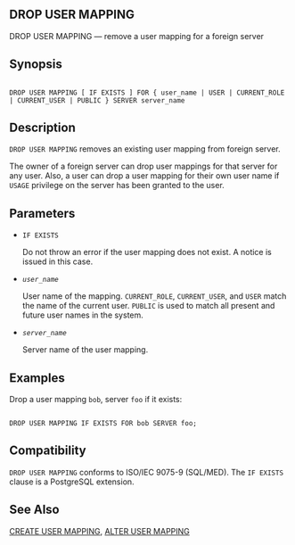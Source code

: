## DROP USER MAPPING

DROP USER MAPPING — remove a user mapping for a foreign server

## Synopsis

```

DROP USER MAPPING [ IF EXISTS ] FOR { user_name | USER | CURRENT_ROLE | CURRENT_USER | PUBLIC } SERVER server_name
```

## Description

`DROP USER MAPPING` removes an existing user mapping from foreign server.

The owner of a foreign server can drop user mappings for that server for any user. Also, a user can drop a user mapping for their own user name if `USAGE` privilege on the server has been granted to the user.

## Parameters

* `IF EXISTS`

    Do not throw an error if the user mapping does not exist. A notice is issued in this case.

* *`user_name`*

    User name of the mapping. `CURRENT_ROLE`, `CURRENT_USER`, and `USER` match the name of the current user. `PUBLIC` is used to match all present and future user names in the system.

* *`server_name`*

    Server name of the user mapping.

## Examples

Drop a user mapping `bob`, server `foo` if it exists:

```

DROP USER MAPPING IF EXISTS FOR bob SERVER foo;
```

## Compatibility

`DROP USER MAPPING` conforms to ISO/IEC 9075-9 (SQL/MED). The `IF EXISTS` clause is a PostgreSQL extension.

## See Also

[CREATE USER MAPPING](sql-createusermapping.html "CREATE USER MAPPING"), [ALTER USER MAPPING](sql-alterusermapping.html "ALTER USER MAPPING")